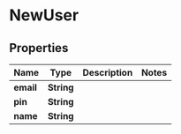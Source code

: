 

# NewUser

## Properties

Name | Type | Description | Notes
------------ | ------------- | ------------- | -------------
**email** | **String** |  | 
**pin** | **String** |  | 
**name** | **String** |  | 



